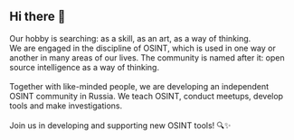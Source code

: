 ## Hi there 👋

Our hobby is searching: as a skill, as an art, as a way of thinking. <br />
We are engaged in the discipline of OSINT, which is used in one way or another in many areas of our lives. The community is named after it: open source intelligence as a way of thinking. <br />
<br />
Together with like-minded people, we are developing an independent OSINT community in Russia. We teach OSINT, conduct meetups, develop tools and make investigations. <br />
<br />
Join us in developing and supporting new OSINT tools! 🔍✨
